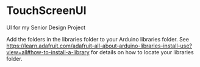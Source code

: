 # TouchScreenUI
UI for my Senior Design Project

Add the folders in the libraries folder to your Arduino libraries folder.
See https://learn.adafruit.com/adafruit-all-about-arduino-libraries-install-use?view=all#how-to-install-a-library for details on how to locate your libraries folder.
